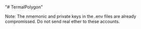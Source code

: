 "# TermalPolygon" 

Note: The nmemonic and private keys in the .env files are already compromissed. Do not send real ether to these accounts.
